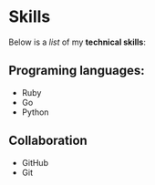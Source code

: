 # Skills

Below is a _list_ of my **technical skills**: 

## Programing languages: 
- Ruby
- Go
- Python

## Collaboration
- GitHub
- Git

